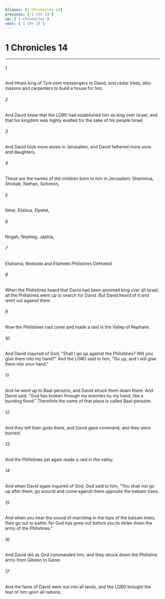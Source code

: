 ```yaml
---
Aliases: [1 Chronicles 14]
previous: ['1 Chr 13']
up: ['1 Chronicles']
next: ['1 Chr 15']
---
```

# 1 Chronicles 14

***

 

###### 1 
And Hiram king of Tyre sent messengers to David, and cedar trees, also masons and carpenters to build a house for him. 
 

###### 2 
And David knew that the LORD had established him as king over Israel, and that his kingdom was highly exalted for the sake of his people Israel.
 
 

###### 3 
And David took more wives in Jerusalem, and David fathered more sons and daughters. 
 

###### 4 
These are the names of the children born to him in Jerusalem: Shammua, Shobab, Nathan, Solomon, 
 

###### 5 
Ibhar, Elishua, Elpelet, 
 

###### 6 
Nogah, Nepheg, Japhia, 
 

###### 7 
Elishama, Beeliada and Eliphelet.Philistines Defeated
 
 

###### 8 
When the Philistines heard that David had been anointed king over all Israel, all the Philistines went up to search for David. But David heard of it and went out against them. 
 

###### 9 
Now the Philistines had come and made a raid in the Valley of Rephaim. 
 

###### 10 
And David inquired of God, "Shall I go up against the Philistines? Will you give them into my hand?" And the LORD said to him, "Go up, and I will give them into your hand." 
 

###### 11 
And he went up to Baal-perazim, and David struck them down there. And David said, "God has broken through my enemies by my hand, like a bursting flood." Therefore the name of that place is called Baal-perazim. 
 

###### 12 
And they left their gods there, and David gave command, and they were burned.
 
 

###### 13 
And the Philistines yet again made a raid in the valley. 
 

###### 14 
And when David again inquired of God, God said to him, "You shall not go up after them; go around and come against them opposite the balsam trees. 
 

###### 15 
And when you hear the sound of marching in the tops of the balsam trees, then go out to battle, for God has gone out before you to strike down the army of the Philistines." 
 

###### 16 
And David did as God commanded him, and they struck down the Philistine army from Gibeon to Gezer. 
 

###### 17 
And the fame of David went out into all lands, and the LORD brought the fear of him upon all nations.
 
